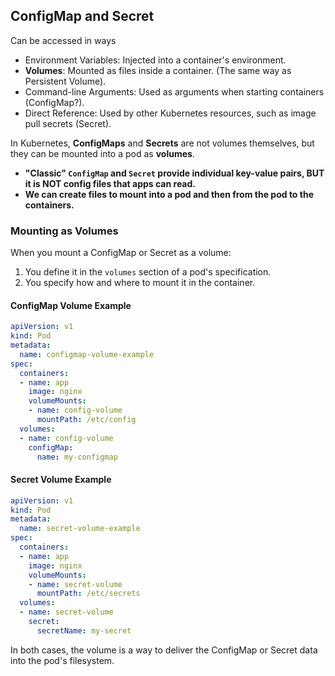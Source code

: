 ## ConfigMap and Secret

Can be accessed in ways
- Environment Variables: Injected into a container's environment.
- **Volumes**: Mounted as files inside a container. (The same way as Persistent Volume).
- Command-line Arguments: Used as arguments when starting containers (ConfigMap?).
- Direct Reference: Used by other Kubernetes resources, such as image pull secrets (Secret).

In Kubernetes, **ConfigMaps** and **Secrets** are not volumes themselves, but they can be mounted into a pod as **volumes**.

- **"Classic" `ConfigMap` and `Secret` provide individual key-value pairs, BUT it is NOT config files that apps can read.**
- **We can create files to mount into a pod and then from the pod to the containers.**

### Mounting as Volumes
When you mount a ConfigMap or Secret as a volume:
1. You define it in the `volumes` section of a pod's specification.
2. You specify how and where to mount it in the container.

#### **ConfigMap Volume Example**
```yaml
apiVersion: v1
kind: Pod
metadata:
  name: configmap-volume-example
spec:
  containers:
  - name: app
    image: nginx
    volumeMounts:
    - name: config-volume
      mountPath: /etc/config
  volumes:
  - name: config-volume
    configMap:
      name: my-configmap
```

#### **Secret Volume Example**
```yaml
apiVersion: v1
kind: Pod
metadata:
  name: secret-volume-example
spec:
  containers:
  - name: app
    image: nginx
    volumeMounts:
    - name: secret-volume
      mountPath: /etc/secrets
  volumes:
  - name: secret-volume
    secret:
      secretName: my-secret
```

In both cases, the volume is a way to deliver the ConfigMap or Secret data into the pod's filesystem.
